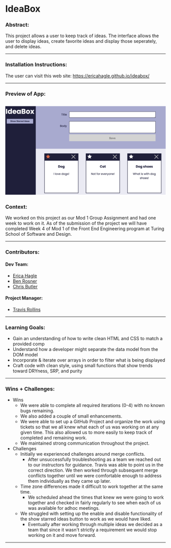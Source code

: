 # IdeaBox

### Abstract:
This project allows a user to keep track of ideas.  The interface allows the user to display ideas, create favorite ideas and display those seperately, and delete ideas.  

---
### Installation Instructions:
The user can visit this web site: 
https://ericahagle.github.io/ideabox/

---
### Preview of App:
![Screen shot of App](assets/ideabox.png)
---
### Context:
We worked on this project as our Mod 1 Group Assignment and had one week to work on it. As of the submission of the project we will have completed Week 4 of Mod 1 of the Front End Engineering program at Turing School of Software and Design.


---
### Contributors:
#### Dev Team:
- [Erica Hagle](https://github.com/ericahagle)
- [Ben Rosner](https://github.com/ben-rosner-williamsburg)
- [Chris Butler](https://github.com/butlertree)
#### Project Manager:
- [Travis Rollins](https://github.com/kalikoze)
---
### Learning Goals:
- Gain an understanding of how to write clean HTML and CSS to match a provided comp
- Understand how a developer might separate the data model from the DOM model
- Incorporate & iterate over arrays in order to filter what is being displayed
- Craft code with clean style, using small functions that show trends toward DRYness, SRP, and purity
---
### Wins + Challenges:

- Wins
  - We were able to complete all required iterations (0-4) with no known bugs remaining.  
  - We also added a couple of small enhancements.
  - We were able to set up a GitHub Project and organize the work using tickets so that we all knew what each of us was working on at any given time.  This also allowed us to more easily to keep track of completed and remaining work.   
  - We maintained strong communication throughout the project.  
- Challenges
  - Initially we experienced challenges around merge conflicts.
    - After unsuccessfully troubleshooting as a team we reached out to our instructors for guidance. Travis was able to point us in the correct direction. We then worked through subsequent merge conflicts together until we were comfortable enough to address them individually as they came up later.     
  - Time zone differences made it difficult to work together at the same time.  
    - We scheduled ahead the times that knew we were going to work together and checked in fairly regularly to see when each of us was available for adhoc meetings.  
  - We struggled with setting up the enable and disable functionality of the show starred ideas button to work as we would have liked. 
    - Eventually after working through multiple ideas we decided as a team that since it wasn't strictly a requirement we would stop working on it and move forward.   
  

---
